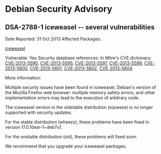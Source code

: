 
Debian Security Advisory
========================


DSA-2788-1 iceweasel -- several vulnerabilities
-----------------------------------------------



Date Reported:
31 Oct 2013
Affected Packages:

[iceweasel](https://packages.debian.org/src:iceweasel)

Vulnerable:
Yes
Security database references:
In Mitre's CVE dictionary: [CVE-2013-5590](https://security-tracker.debian.org/tracker/CVE-2013-5590), [CVE-2013-5595](https://security-tracker.debian.org/tracker/CVE-2013-5595), [CVE-2013-5597](https://security-tracker.debian.org/tracker/CVE-2013-5597), [CVE-2013-5599](https://security-tracker.debian.org/tracker/CVE-2013-5599), [CVE-2013-5600](https://security-tracker.debian.org/tracker/CVE-2013-5600), [CVE-2013-5601](https://security-tracker.debian.org/tracker/CVE-2013-5601), [CVE-2013-5602](https://security-tracker.debian.org/tracker/CVE-2013-5602), [CVE-2013-5604](https://security-tracker.debian.org/tracker/CVE-2013-5604).  

More information:

Multiple security issues have been found in iceweasel, Debian's version
of the Mozilla Firefox web browser: multiple memory safety errors, and
other implementation errors may lead to the execution of arbitrary
code.


The iceweasel version in the oldstable distribution (squeeze) is no
longer supported with security updates.


For the stable distribution (wheezy), these problems have been fixed in
version 17.0.10esr-1~deb7u1.


For the unstable distribution (sid), these problems will fixed soon.


We recommend that you upgrade your iceweasel packages.





